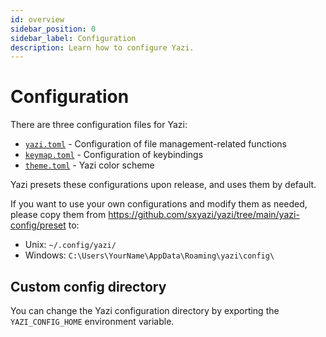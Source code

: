 ```yaml
---
id: overview
sidebar_position: 0
sidebar_label: Configuration
description: Learn how to configure Yazi.
---
```


# Configuration

There are three configuration files for Yazi:

- [`yazi.toml`](./yazi.md) - Configuration of file management-related functions
- [`keymap.toml`](./keymap.md) - Configuration of keybindings
- [`theme.toml`](./theme.md) - Yazi color scheme

Yazi presets these configurations upon release, and uses them by default.

If you want to use your own configurations and modify them as needed, please copy them from https://github.com/sxyazi/yazi/tree/main/yazi-config/preset to:

- Unix: `~/.config/yazi/`
- Windows: `C:\Users\YourName\AppData\Roaming\yazi\config\`

## Custom config directory

You can change the Yazi configuration directory by exporting the `YAZI_CONFIG_HOME` environment variable.

